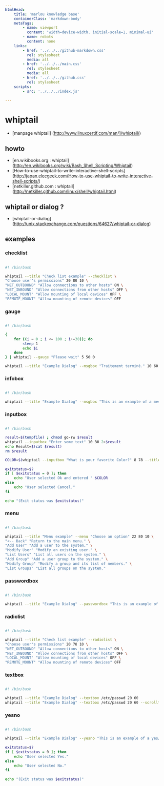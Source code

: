 ```yaml
---
htmlHead:
    title: 'marlou knowledge base' 
    containerClass: 'markdown-body'
    metaTags:
        - name: viewport
          content: 'width=device-width, initial-scale=1, minimal-ui'
        - name: robots
          content: none
    links:
        - href: '../../../github-markdown.css'
          rel: stylesheet
          media: all
        - href: '../../../main.css'
          rel: stylesheet
          media: all
        - href: '../../../github.css'
          rel: stylesheet
    scripts:
        - src: '../../../index.js'

---
```


# whiptail

- [manpage whiptail] (http://www.linuxcertif.com/man/1/whiptail/)

## howto
- [en.wikibooks.org : whiptail] (http://en.wikibooks.org/wiki/Bash_Shell_Scripting/Whiptail)
- [How-to-use-whiptail-to-write-interactive-shell-scripts] (http://japan.elecgeek.com/How-to-use-whiptail-to-write-interactive-shell-scripts/)
- [netkiller.github.com : whiptail] (http://netkiller.github.com/linux/shell/whiptail.html)

## whiptail or dialog ?
- [whiptail-or-dialog] (http://unix.stackexchange.com/questions/64627/whiptail-or-dialog)

## examples

### checklist

```bash

#! /bin/bash 

whiptail --title "Check list example" --checklist \
"Choose user's permissions" 20 80 10 \
"NET_OUTBOUND" "Allow connections to other hosts" ON \
"NET_INBOUND" "Allow connections from other hosts" OFF \
"LOCAL_MOUNT" "Allow mounting of local devices" OFF \
"REMOTE_MOUNT" "Allow mounting of remote devices" OFF

```

### gauge

```bash

#! /bin/bash 

{
    for ((i = 0 ; i <= 100 ; i+=30)); do
        sleep 1
        echo $i
    done
} | whiptail --gauge "Please wait" 5 50 0	

whiptail --title "Example Dialog" --msgbox "Traitement terminé." 10 60

```

### infobox

```bash

#! /bin/bash 

whiptail --title "Example Dialog" --msgbox "This is an example of a message box. You must hit OK to continue." 10 60

```

### inputbox

```bash

#! /bin/bash 

result=$(tempfile) ; chmod go-rw $result
whiptail --inputbox "Enter some text" 10 30 2>$result
echo Result=$(cat $result)
rm $result

COLOR=$(whiptail --inputbox "What is your favorite Color?" 8 78 --title "Example Dialog" 3>&1 1>&2 2>&3)
 
exitstatus=$?
if [ $exitstatus = 0 ]; then
    echo "User selected Ok and entered " $COLOR
else
    echo "User selected Cancel."
fi
 
echo "(Exit status was $exitstatus)"		

```

### menu

```bash

#! /bin/bash 

whiptail --title "Menu example" --menu "Choose an option" 22 80 10 \
"<-- Back" "Return to the main menu." \
"Add User" "Add a user to the system." \
"Modify User" "Modify an existing user." \
"List Users" "List all users on the system." \
"Add Group" "Add a user group to the system." \
"Modify Group" "Modify a group and its list of members." \
"List Groups" "List all groups on the system."

```

### passwordbox

```bash

#! /bin/bash 

whiptail --title "Example Dialog" --passwordbox "This is an example of a password box. You must hit OK to continue." 8 78

```

### radiolist

```bash

#! /bin/bash 

whiptail --title "Check list example" --radiolist \
"Choose user's permissions" 20 78 10 \
"NET_OUTBOUND" "Allow connections to other hosts" ON \
"NET_INBOUND" "Allow connections from other hosts" OFF \
"LOCAL_MOUNT" "Allow mounting of local devices" OFF \
"REMOTE_MOUNT" "Allow mounting of remote devices" OFF

```

### textbox

```bash

#! /bin/bash 

whiptail --title "Example Dialog" --textbox /etc/passwd 20 60
whiptail --title "Example Dialog" --textbox /etc/passwd 20 60 --scrolltext

```

### yesno

```bash

#! /bin/bash 

whiptail --title "Example Dialog" --yesno "This is an example of a yes/no box." 8 78
 
exitstatus=$?
if [ $exitstatus = 0 ]; then
    echo "User selected Yes."
else
    echo "User selected No."
fi
 
echo "(Exit status was $exitstatus)"

```
